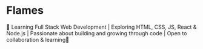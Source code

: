 # Flames
🌱 Learning Full Stack Web Development | Exploring HTML, CSS, JS, React &amp; Node.js | Passionate about building and growing through code | Open to collaboration &amp; learning🚀
